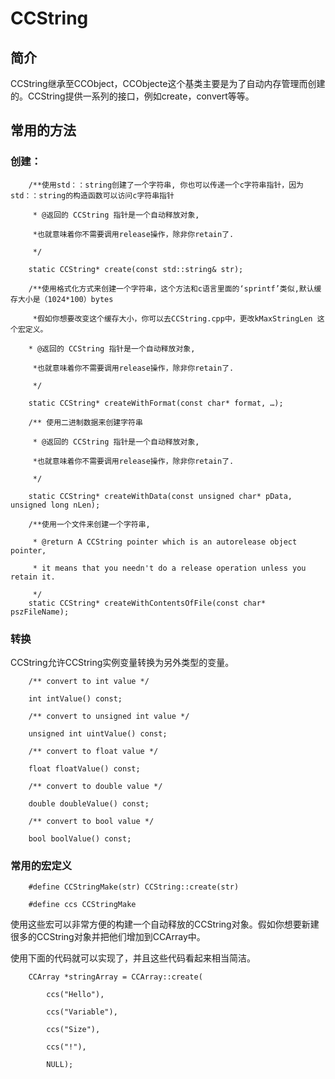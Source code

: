 # CCString #

## 简介 ##

CCString继承至CCObject，CCObjecte这个基类主要是为了自动内存管理而创建的。CCString提供一系列的接口，例如create，convert等等。

## 常用的方法 ##



### 创建： ###
```
    /**使用std：：string创建了一个字符串, 你也可以传递一个c字符串指针，因为std：：string的构造函数可以访问c字符串指针
 
     * @返回的 CCString 指针是一个自动释放对象,

     *也就意味着你不需要调用release操作，除非你retain了.
 
     */
 
    static CCString* create(const std::string& str);
 
    /**使用格式化方式来创建一个字符串，这个方法和c语言里面的‘sprintf’类似,默认缓存大小是（1024*100）bytes
 
     *假如你想要改变这个缓存大小，你可以去CCString.cpp中，更改kMaxStringLen 这个宏定义。
 
 	* @返回的 CCString 指针是一个自动释放对象,

     *也就意味着你不需要调用release操作，除非你retain了.

     */ 

	static CCString* createWithFormat(const char* format, …);
 
	/** 使用二进制数据来创建字符串 
 
     * @返回的 CCString 指针是一个自动释放对象,
 
     *也就意味着你不需要调用release操作，除非你retain了.
 
     */
 
    static CCString* createWithData(const unsigned char* pData, unsigned long nLen);
 
    /**使用一个文件来创建一个字符串, 
 
     * @return A CCString pointer which is an autorelease object pointer,
 
     * it means that you needn't do a release operation unless you retain it.
 
     */
    static CCString* createWithContentsOfFile(const char* pszFileName);
```

### 转换 ###

CCString允许CCString实例变量转换为另外类型的变量。

```
    /** convert to int value */
 
    int intValue() const;
 
    /** convert to unsigned int value */
 
    unsigned int uintValue() const;
 
    /** convert to float value */
 
    float floatValue() const;
 
    /** convert to double value */
 
    double doubleValue() const;
 
    /** convert to bool value */
 
    bool boolValue() const;    
```

### 常用的宏定义 ###

```
	#define CCStringMake(str) CCString::create(str)
	 
	#define ccs CCStringMake
```

使用这些宏可以非常方便的构建一个自动释放的CCString对象。假如你想要新建很多的CCString对象并把他们增加到CCArray中。

使用下面的代码就可以实现了，并且这些代码看起来相当简洁。 

```
	CCArray *stringArray = CCArray::create(
 
        ccs("Hello"),
 
        ccs("Variable"),

        ccs("Size"),
 
        ccs("!"),
 
        NULL);
```
